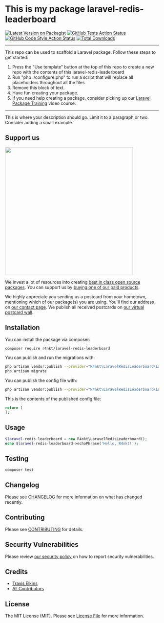 # This is my package laravel-redis-leaderboard

[![Latest Version on Packagist](https://img.shields.io/packagist/v/r4nkt/laravel-redis-leaderboard.svg?style=flat-square)](https://packagist.org/packages/r4nkt/laravel-redis-leaderboard)
[![GitHub Tests Action Status](https://img.shields.io/github/workflow/status/r4nkt/laravel-redis-leaderboard/run-tests?label=tests)](https://github.com/r4nkt/laravel-redis-leaderboard/actions?query=workflow%3Arun-tests+branch%3Amain)
[![GitHub Code Style Action Status](https://img.shields.io/github/workflow/status/r4nkt/laravel-redis-leaderboard/Check%20&%20fix%20styling?label=code%20style)](https://github.com/r4nkt/laravel-redis-leaderboard/actions?query=workflow%3A"Check+%26+fix+styling"+branch%3Amain)
[![Total Downloads](https://img.shields.io/packagist/dt/r4nkt/laravel-redis-leaderboard.svg?style=flat-square)](https://packagist.org/packages/r4nkt/laravel-redis-leaderboard)

---
This repo can be used to scaffold a Laravel package. Follow these steps to get started:

1. Press the "Use template" button at the top of this repo to create a new repo with the contents of this laravel-redis-leaderboard
2. Run "php ./configure.php" to run a script that will replace all placeholders throughout all the files
3. Remove this block of text.
4. Have fun creating your package.
5. If you need help creating a package, consider picking up our <a href="https://laravelpackage.training">Laravel Package Training</a> video course.
---

This is where your description should go. Limit it to a paragraph or two. Consider adding a small example.

## Support us

[<img src="https://github-ads.s3.eu-central-1.amazonaws.com/laravel-redis-leaderboard.jpg?t=1" width="419px" />](https://spatie.be/github-ad-click/laravel-redis-leaderboard)

We invest a lot of resources into creating [best in class open source packages](https://spatie.be/open-source). You can support us by [buying one of our paid products](https://spatie.be/open-source/support-us).

We highly appreciate you sending us a postcard from your hometown, mentioning which of our package(s) you are using. You'll find our address on [our contact page](https://spatie.be/about-us). We publish all received postcards on [our virtual postcard wall](https://spatie.be/open-source/postcards).

## Installation

You can install the package via composer:

```bash
composer require r4nkt/laravel-redis-leaderboard
```

You can publish and run the migrations with:

```bash
php artisan vendor:publish --provider="R4nkt\LaravelRedisLeaderboard\LaravelRedisLeaderboardServiceProvider" --tag="laravel-redis-leaderboard-migrations"
php artisan migrate
```

You can publish the config file with:
```bash
php artisan vendor:publish --provider="R4nkt\LaravelRedisLeaderboard\LaravelRedisLeaderboardServiceProvider" --tag="laravel-redis-leaderboard-config"
```

This is the contents of the published config file:

```php
return [
];
```

## Usage

```php
$laravel-redis-leaderboard = new R4nkt\LaravelRedisLeaderboard();
echo $laravel-redis-leaderboard->echoPhrase('Hello, R4nkt!');
```

## Testing

```bash
composer test
```

## Changelog

Please see [CHANGELOG](CHANGELOG.md) for more information on what has changed recently.

## Contributing

Please see [CONTRIBUTING](.github/CONTRIBUTING.md) for details.

## Security Vulnerabilities

Please review [our security policy](../../security/policy) on how to report security vulnerabilities.

## Credits

- [Travis Elkins](https://github.com/telkins)
- [All Contributors](../../contributors)

## License

The MIT License (MIT). Please see [License File](LICENSE.md) for more information.
